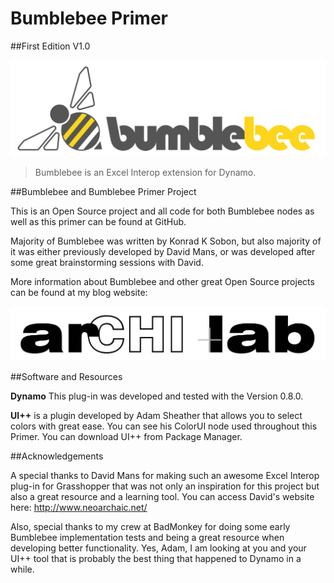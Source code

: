 # <b>Bumblebee Primer</b>

##First Edition V1.0

![](bumblebee_icons-04.png)

<blockquote>
<p>Bumblebee is an Excel Interop extension for Dynamo. </p>
</blockquote>

##Bumblebee and Bumblebee Primer Project

This is an Open Source project and all code for both Bumblebee nodes as well as this primer can be found at GitHub. 

Majority of Bumblebee was written by Konrad K Sobon, but also majority of it was either previously developed by David Mans, or was developed after some great brainstorming sessions with David. 

More information about Bumblebee and other great Open Source projects can be found at my blog website: 
[](http//www.archi-lab.net)

![](archilab_logo.png) 

##Software and Resources

<b>Dynamo</b> This plug-in was developed and tested with the Version 0.8.0. 

<b>UI++</b> is a plugin developed by Adam Sheather that allows you to select colors with great ease. You can see his ColorUI node used throughout this Primer. You can download UI++ from Package Manager.

##Acknowledgements

A special thanks to David Mans for making such an awesome Excel Interop plug-in for Grasshopper that was not only an inspiration for this project but also a great resource and a learning tool. You can access David's website here: http://www.neoarchaic.net/

Also, special thanks to my crew at BadMonkey for doing some early Bumblebee implementation tests and being a great resource when developing better functionality. Yes, Adam, I am looking at you and your UI++ tool that is probably the best thing that happened to Dynamo in a while. 
